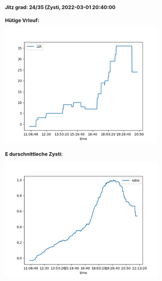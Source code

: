 ### Jitz grad: 24/35 (Zysti, 2022-03-01 20:40:00

### Hütige Vrlouf:
![Graph](Today.png)

### E durschnittleche Zysti:
![Graph](Zysti.png)